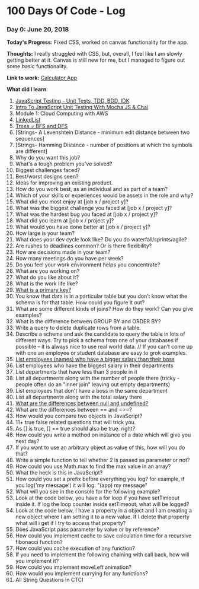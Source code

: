 # 100 Days Of Code - Log

### Day 0: June 20, 2018 

**Today's Progress**: Fixed CSS, worked on canvas functionality for the app.

**Thoughts:** I really struggled with CSS, but, overall, I feel like I am slowly getting better at it. Canvas is still new for me, but I managed to figure out some basic functionality.

**Link to work:** [Calculator App](http://www.example.com)

**What did I learn**:
1. [JavaScript Testing - Unit Tests, TDD, BDD, IDK](https://www.youtube.com/watch?v=Fjc_cwPDbNY)
2. [Intro To JavaScript Unit Testing With Mocha JS & Chai](https://www.youtube.com/watch?v=MLTRHc5dk6s)
3. Module 1: Cloud Computing with AWS
4. [LinkedList](https://github.com/gladiatorAsh/javascript-algorithms)
5. [Trees = BFS and DFS](https://github.com/gladiatorAsh/javascript-algorithms)
6. [Strings- A Levenshtein Distance - minimum edit distance between two sequences]
7. [Strings- Hamming Distance - number of positions at which the symbols are different]
8. Why do you want this job?
9. What's a tough problem you've solved?
10. Biggest challenges faced?
11. Best/worst designs seen?
12. Ideas for improving an existing product.
13. How do you work best, as an individual and as part of a team?
14. Which of your skills or experiences would be assets in the role and why?
15. What did you most enjoy at [job x / project y]?
16. What was the biggest challenge you faced at [job x / project y]?
17. What was the hardest bug you faced at [job x / project y]?
18. What did you learn at [job x / project y]?
19. What would you have done better at [job x / project y]?
20. How large is your team?
21. What does your dev cycle look like? Do you do waterfall/sprints/agile?
22. Are rushes to deadlines common? Or is there flexibility?
23. How are decisions made in your team?
24. How many meetings do you have per week?
25. Do you feel your work environment helps you concentrate?
26. What are you working on?
27. What do you like about it?
28. What is the work life like?
29. [What is a primary key?](http://katemats.com/interview-questions/)
30. You know that data is in a particular table but you don’t know what the schema is for that table. How could you figure it out?
31. What are some different kinds of joins?  How do they work? Can you give examples?
32. What is the difference between GROUP BY and ORDER BY?
33. Write a query to delete duplicate rows from a table.
34. Describe a schema and ask the candidate to query the table in lots of different ways. Try to pick a schema from one of your databases if possible – it is always nice to use real world data. // If you can’t come up with one an employee or student database are easy to grok examples.
35. [List employees (names) who have a bigger salary than their boss](https://www.jitbit.com/news/181-jitbits-sql-interview-questions/)
36. List employees who have the biggest salary in their departments
37. List departments that have less than 3 people in it
38. List all departments along with the number of people there (tricky - people often do an "inner join" leaving out empty departments)
39. List employees that don't have a boss in the same department
40. List all departments along with the total salary there
41. [What are the differences between null and undefined?](https://github.com/gladiatorAsh/front-end-Interview-Questions)
42. What are the differences between == and ===?
43. How would you compare two objects in JavaScript?
44. 11+ true false related questions that will trick you.
45. As [] is true, [] == true should also be true. right?
46. How could you write a method on instance of a date which will give you next day?
47. If you want to use an arbitrary object as value of this, how will you do that?
48. Write a simple function to tell whether 2 is passed as parameter or not?
49. How could you use Math.max to find the max value in an array?
50. What the heck is this in JavaScript?
51. How could you set a prefix before everything you log? for example, if you log('my message') it will log: "(app) my message"
52. What will you see in the console for the following example?
53. Look at the code below, you have a for loop if you have setTimeout inside it. If log the loop counter inside setTimeout, what will be logged?
54. Look at the code below, I have a property in a object and I am creating a new object where I am setting it to a new value. If I delete that property what will i get if I try to access that property?
55. Does JavaScript pass parameter by value or by reference?
56. How could you implement cache to save calculation time for a recursive fibonacci function?
57. How could you cache execution of any function?
58. If you need to implement the following chaining with call back, how will you implement it?
59. How could you implement moveLeft animation?
60. How would you implement currying for any functions?
61. All String Questions in CTCI
